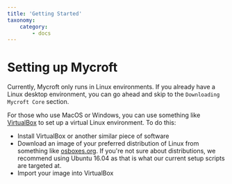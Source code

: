 ```yaml
---
title: 'Getting Started'
taxonomy:
    category:
        - docs
---
```

# Setting up Mycroft

Currently, Mycroft only runs in Linux environments. If you already have a Linux desktop environment, you can go ahead and skip to the `Downloading Mycroft Core` section.

For those who use MacOS or Windows, you can use something like [VirtualBox](https://www.virtualbox.org/wiki/Downloads) to set up a virtual Linux environment. To do this:
 - Install VirtualBox or another similar piece of software
 - Download an image of your preferred distribution of Linux from something like [osboxes.org](http://www.osboxes.org/). If you're not sure about distributions, we recommend using Ubuntu 16.04 as that is what our current setup scripts are targeted at.
 - Import your image into VirtualBox


